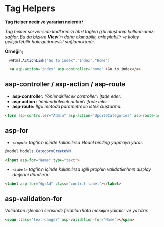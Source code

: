 ﻿# Tag Helpers
**Tag Helper nedir ve yararları nelerdir?**

*Tag helper server-side kodlarımızı html tagleri gibi oluşturup kullanmamızı sağlar.  Bu da bizlere  **View**'ın daha okunabilir, anlaşılabilir ve kolay geliştirilebilir hale getirmesini sağlamaktadır.*

**Örneğin;**

```csharp
  @Html.ActionLink("Go to index","Index","Home")
```
```html
  <a asp-action="index" asp-controller="home" >Go to index</a>
```

## asp-controller / asp-action / asp-route
- **asp-controller:** *Yönlendirilecek controller'ı ifade eder.*
- **asp-action :** *Yönlendirilecek action'ı ifade eder.*
- **asp-route:** *İlgili metoda parametre ile istek oluşturma.*
```html
<form asp-controller="Admin" asp-action="UpdateCategories" asp-route-id=@category.Id method="get">
```
## asp-for
- *`<input>` tag'inin içinde kullanılırsa Model binding yapmaya yarar.* 
```csharp
@model Models.CategoryCreateVM
```
```html
<input asp-for="Name" type="text">
```
- *`<label>` tag'inin içinde kullanılırsa ilgili prop'un validation'ının display değerini döndürür.*
```html
<label asp-for="OgrAd" class="control-label"></label>
```
## asp-validation-for
*Validation işlemleri sırasında fırlatılan hata mesajını yakalar ve yazdırır.*
```html
<span class="text-danger" asp-validation-for="Name"></span>
```
